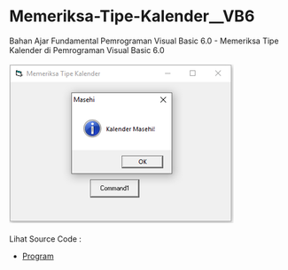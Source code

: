 # Memeriksa-Tipe-Kalender__VB6
Bahan Ajar Fundamental Pemrograman Visual Basic 6.0 - Memeriksa Tipe Kalender di Pemrograman Visual Basic 6.0<br><br>
<img src="https://github.com/RizkyKhapidsyah/Memeriksa-Tipe-Kalender__VB6/blob/master/result/001.PNG"><br><br>
Lihat Source Code : <br>
- <a href="https://github.com/RizkyKhapidsyah/Memeriksa-Tipe-Kalender__VB6/blob/master/Form1.frm">Program</a>
